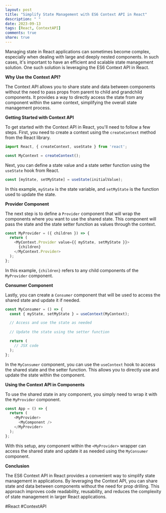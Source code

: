 ```yaml
---
layout: post
title: "Simplify State Management with ES6 Context API in React"
description: " "
date: 2023-09-13
tags: [React, ContextAPI]
comments: true
share: true
---
```


Managing state in React applications can sometimes become complex, especially when dealing with large and deeply nested components. In such cases, it's important to have an efficient and scalable state management solution. One such solution is leveraging the ES6 Context API in React.

**Why Use the Context API?**

The Context API allows you to share state and data between components without the need to pass props from parent to child and grandchild components. It provides a way to directly access the state from any component within the same context, simplifying the overall state management process.

**Getting Started with Context API**

To get started with the Context API in React, you'll need to follow a few steps. First, you need to create a context using the `createContext` method from the React library.

```javascript
import React, { createContext, useState } from 'react';

const MyContext = createContext();
```

Next, you can define a state value and a state setter function using the `useState` hook from React.

```javascript
const [myState, setMyState] = useState(initialValue);
```

In this example, `myState` is the state variable, and `setMyState` is the function used to update the state.

**Provider Component**

The next step is to define a `Provider` component that will wrap the components where you want to use the shared state. This component will pass the state and the state setter function as values through the context.

```javascript
const MyProvider = ({ children }) => {
  return (
    <MyContext.Provider value={{ myState, setMyState }}>
      {children}
    </MyContext.Provider>
  );
};
```

In this example, `{children}` refers to any child components of the `MyProvider` component.

**Consumer Component**

Lastly, you can create a `Consumer` component that will be used to access the shared state and update it if needed. 

```javascript
const MyConsumer = () => {
  const { myState, setMyState } = useContext(MyContext);

  // Access and use the state as needed
  
  // Update the state using the setter function

  return (
    // JSX code
  );
};
```

In the `MyConsumer` component, you can use the `useContext` hook to access the shared state and the setter function. This allows you to directly use and update the state within the component.

**Using the Context API in Components**

To use the shared state in any component, you simply need to wrap it with the `MyProvider` component.

```javascript
const App = () => {
  return (
    <MyProvider>
      <MyComponent />
    </MyProvider>
  );
};
```

With this setup, any component within the `<MyProvider>` wrapper can access the shared state and update it as needed using the `MyConsumer` component.

**Conclusion**

The ES6 Context API in React provides a convenient way to simplify state management in applications. By leveraging the Context API, you can share state and data between components without the need for prop drilling. This approach improves code readability, reusability, and reduces the complexity of state management in larger React applications.

#React #ContextAPI